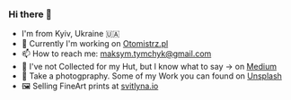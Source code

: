 ### Hi there 👋

- I'm from Kyiv, Ukraine 🇺🇦
- 🔭  Currently I'm working on [Otomistrz.pl](https://oto-mistrz.pl/?utm_source=github&utm_company=m-tymchyk)
- 📫  How to reach me: maksym.tymchyk@gmail.com
- 🏡  I've not Collected for my Hut, but I know what to say → on [Medium](https://medium.com/raccoona-crypto/itogy-ico-sobirayu-na-xatu-5dbc9e055328)
- 📸  Take a photogpraphy. Some of my Work you can found on [Unsplash](https://unsplash.com/@maksym_tymchyk)
- 🖼️  Selling FineArt prints at [svitlyna.io](https://svitlyna.io/?utm_source=github&utm_company=m-tymchyk)
